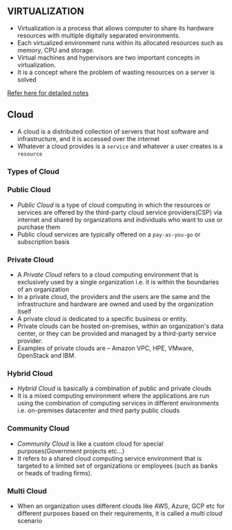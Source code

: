 VIRTUALIZATION
--------------

* Virtualization is a process that allows computer to share its hardware resources with multiple digitally separated environments.
* Each virtualized environment runs within its allocated resources such as memory, CPU and storage.
* Virtual machines and hypervisors are two important concepts in virtualization.
* It is a concept where the problem of wasting resources on a server is solved

[Refer here for detailed notes](https://directdevops.blog/2023/11/10/aws-classroom-notes-10-nov-2023/)


Cloud
------


* A cloud is a distributed collection of servers that host software and infrastructure, and it is accessed over the internet
* Whatever a cloud provides is a `service` and whatever a user creates is a `resource`


### Types of Cloud

### Public Cloud

* _Public Cloud_ is a type of cloud computing in which the resources or services are offered by the third-party cloud service providers(CSP) via internet and shared by organizations and individuals who want to use or purchase them
*  Public cloud services are typically offered on a `pay-as-you-go` or subscription basis


### Private Cloud

* A _Private Cloud_ refers to a cloud computing environment that is exclusively used by a single organization i.e. it is within the boundaries of an organization
* In a private cloud, the providers and the users are the same and the infrastructure and hardware are owned and used  by the organization itself
* A private cloud is dedicated to a specific business or entity. 
* Private clouds can be hosted on-premises, within an organization's data center, or they can be provided and managed by a third-party service provider.
* Examples of private clouds are – Amazon VPC, HPE, VMware, OpenStack and IBM.

### Hybrid Cloud

* _Hybrid Cloud_ is basically a combination of public and private clouds
* It is a mixed computing environment where the applications are run using the combination of computing services in different environments i.e. on-premises datacenter and third party public clouds

### Community Cloud

* _Community Cloud_ is like a custom cloud for special purposes(Government projects etc...)
* It refers to a shared cloud computing service environment that is targeted to a limited set of organizations or employees (such as banks or heads of trading firms).

### Multi Cloud

* When an organization uses different clouds like AWS, Azure, GCP etc for different purposes based on their requirements, it is called a _multi cloud_ scenario



